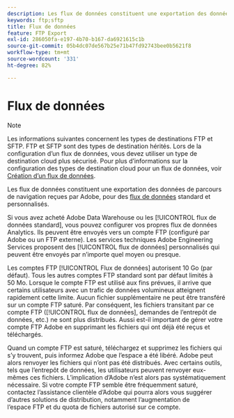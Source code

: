 ```yaml
---
description: Les flux de données constituent une exportation des données de parcours de navigation reçues par Adobe, pour des flux de données standard et personnalisés.
keywords: ftp;sftp
title: Flux de données
feature: FTP Export
exl-id: 286050fa-e197-4b70-b167-da6921615c1b
source-git-commit: 05b4dc07de567b25e71b47fd92743bee0b5621f8
workflow-type: tm+mt
source-wordcount: '331'
ht-degree: 82%

---
```


# Flux de données

>[!NOTE]
>
>Les informations suivantes concernent les types de destinations FTP et SFTP. FTP et SFTP sont des types de destination hérités. Lors de la configuration d’un flux de données, vous devez utiliser un type de destination cloud plus sécurisé. Pour plus d’informations sur la configuration des types de destination cloud pour un flux de données, voir [Création d’un flux de données](/help/export/analytics-data-feed/create-feed.md).

Les flux de données constituent une exportation des données de parcours de navigation reçues par Adobe, pour des [flux de données](/help/export/analytics-data-feed/data-feed-overview.md) standard et personnalisés.

Si vous avez acheté Adobe Data Warehouse ou les [!UICONTROL flux de données standard], vous pouvez configurer vos propres flux de données Analytics. Ils peuvent être envoyés vers un compte FTP (configuré par Adobe ou un FTP externe). Les services techniques Adobe Engineering Services proposent des [!UICONTROL flux de données] personnalisés qui peuvent être envoyés par n’importe quel moyen ou presque.

Les comptes FTP [!UICONTROL Flux de données] autorisent 10 Go (par défaut). Tous les autres comptes FTP standard sont par défaut limités à 50 Mo. Lorsque le compte FTP est utilisé aux fins prévues, il arrive que certains utilisateurs avec un trafic de données volumineux atteignent rapidement cette limite. Aucun fichier supplémentaire ne peut être transféré sur un compte FTP saturé. Par conséquent, les fichiers transitant par ce compte FTP ([!UICONTROL flux de données], demandes de l’entrepôt de données, etc.) ne sont plus distribués. Aussi est-il important de gérer votre compte FTP Adobe en supprimant les fichiers qui ont déjà été reçus et téléchargés.

Quand un compte FTP est saturé, téléchargez et supprimez les fichiers qui s’y trouvent, puis informez Adobe que l’espace a été libéré. Adobe peut alors renvoyer les fichiers qui n’ont pas été distribués. Avec certains outils, tels que l’entrepôt de données, les utilisateurs peuvent renvoyer eux-mêmes ces fichiers. L’implication d’Adobe n’est alors pas systématiquement nécessaire. Si votre compte FTP semble être fréquemment saturé, contactez l’assistance clientèle d’Adobe qui pourra alors vous suggérer d’autres solutions de distribution, notamment l’augmentation de l’espace FTP et du quota de fichiers autorisé sur ce compte.
